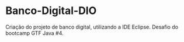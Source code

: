 # Banco-Digital-DIO

Criação do projeto de banco digital, utilizando a IDE Eclipse. Desafio do bootcamp GTF Java #4.
